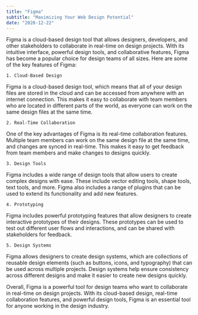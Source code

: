 ```yaml
---
title: "Figma"
subtitle: "Maximizing Your Web Design Potential"
date: "2020-12-22"
---
```

Figma is a cloud-based design tool that allows designers, developers, and other stakeholders to collaborate in real-time on design projects. With its intuitive interface, powerful design tools, and collaborative features, Figma has become a popular choice for design teams of all sizes. Here are some of the key features of Figma:

~~~
1. Cloud-Based Design
~~~


Figma is a cloud-based design tool, which means that all of your design files are stored in the cloud and can be accessed from anywhere with an internet connection. This makes it easy to collaborate with team members who are located in different parts of the world, as everyone can work on the same design files at the same time.

~~~
2. Real-Time Collaboration
~~~


One of the key advantages of Figma is its real-time collaboration features. Multiple team members can work on the same design file at the same time, and changes are synced in real-time. This makes it easy to get feedback from team members and make changes to designs quickly.

~~~
3. Design Tools
~~~


Figma includes a wide range of design tools that allow users to create complex designs with ease. These include vector editing tools, shape tools, text tools, and more. Figma also includes a range of plugins that can be used to extend its functionality and add new features.

~~~
4. Prototyping
~~~


Figma includes powerful prototyping features that allow designers to create interactive prototypes of their designs. These prototypes can be used to test out different user flows and interactions, and can be shared with stakeholders for feedback.

~~~
5. Design Systems
~~~


Figma allows designers to create design systems, which are collections of reusable design elements (such as buttons, icons, and typography) that can be used across multiple projects. Design systems help ensure consistency across different designs and make it easier to create new designs quickly.

Overall, Figma is a powerful tool for design teams who want to collaborate in real-time on design projects. With its cloud-based design, real-time collaboration features, and powerful design tools, Figma is an essential tool for anyone working in the design industry.